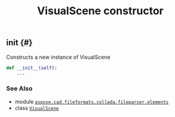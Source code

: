 ﻿---
title: VisualScene constructor
second_title: Aspose.CAD for Python via .NET API References
description: 
type: docs
weight: 10
url: /python-net/aspose.cad.fileformats.collada.fileparser.elements/visualscene/__init__/
is_root: false
---

## __init__ {#}

Constructs a new instance of VisualScene



```python
def __init__(self):
    ...
```





### See Also
* module [`aspose.cad.fileformats.collada.fileparser.elements`](../../)
* class [`VisualScene`](/cad/python-net/aspose.cad.fileformats.collada.fileparser.elements/visualscene)
